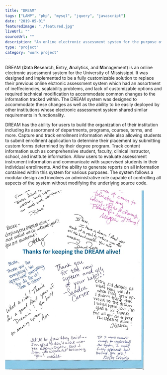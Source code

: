 ```yaml
---
title: "DREAM"
tags: ["LAMP", "php", "mysql", "jquery", "javascript"]
date: "2019-05-01"
featuredImage: "./featured.jpg"
liveUrl: ""
sourceUrl: ""
description: "An online electronic assessment system for the purpose of collecting assessment data regarding student teachers and counselors throughout their collegiate career. The system also electronically facilitates a large number of other institutional processes in an effective manner."
type: "project"
category: "work project"
---
```


DREAM (**D**ata **R**esearch, **E**ntry, **A**nalytics, and **M**anagement) is an online electronic assessment system for the University of Mississippi. It was designed and implemented to be a fully customizable solution to replace their previous online elctronic assessment system which had an assortment of ineffeciencies, scalability problems, and lack of customizable options and required technical modification to accommodate common changes to the information tracked within. The DREAM system was designed to accommodate these changes as well as the ability to be easily deployed by other institutions whose electronic assessment system shared similar requirements in functionality.

DREAM has the ability for users to build the organization of their institution including its assortment of departments, programs, courses, terms, and more. Capture and track enrollment information while also allowing students to submit enrollment application to determine their placement by submitting custom forms determined by their degree program. Track content information such as comprehensive student, faculty, clinical instructor, school, and institute information. Allow users to evaluate assessment instrument information and communicate with supervised students in their individual enrollments. And the ability to generate reports on all information contained within this system for various purposes. The system follows a modular design and involves an administrative role capable of controlling all aspects of the system without modifying the underlying source code.

![Thanks](./img_1.jpg)